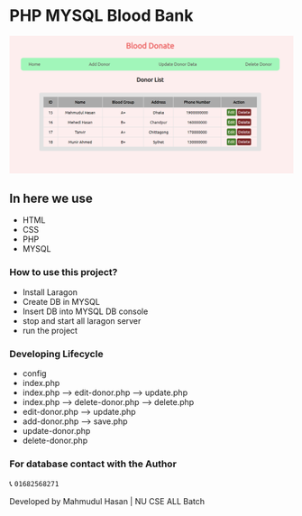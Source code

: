 # PHP MYSQL Blood Bank

![cover images](img.png)

## In here we use 
* HTML
* CSS
* PHP
* MYSQL

### How to use this project?
* Install Laragon
* Create DB in MYSQL
* Insert DB into MYSQL DB console
* stop and start all laragon server
* run the project

### Developing Lifecycle
* config
* index.php
* index.php ⟶ edit-donor.php ⟶ update.php
* index.php ⟶ delete-donor.php ⟶ delete.php
* edit-donor.php ⟶ update.php
* add-donor.php ⟶ save.php
* update-donor.php
* delete-donor.php

### For database contact with the Author 
📞 <code>01682568271</code>

<p>Developed by Mahmudul Hasan | NU CSE ALL Batch</p>

